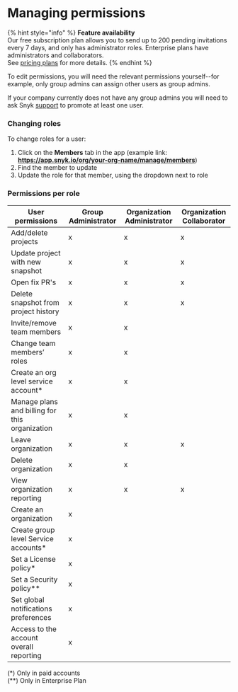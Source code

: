# Managing permissions

{% hint style="info" %}
**Feature availability**\
Our free subscription plan allows you to send up to 200 pending invitations every 7 days, and only has administrator roles. Enterprise plans have administrators and collaborators.\
&#x20;See [pricing plans](https://snyk.io/plans/) for more details.
{% endhint %}

To edit permissions, you will need the relevant permissions yourself--for example, only group admins can assign other users as group admins.

If your company currently does not have any group admins you will need to ask Snyk [support](https://support.snyk.io/hc/en-us/requests/new) to promote at least one user.

### Changing roles

To change roles for a user:

1. Click on the **Members** tab in the app (example link: **https://app.snyk.io/org/your-org-name/manage/members**)
2. Find the member to update
3. Update the role for that member, using the dropdown next to role

### Permissions per role

| User permissions                               | Group Administrator | Organization Administrator | Organization Collaborator |
| ---------------------------------------------- | ------------------- | -------------------------- | ------------------------- |
| Add/delete projects                            | x                   | x                          | x                         |
| Update project with new snapshot               | x                   | x                          | x                         |
| Open fix PR's                                  | x                   | x                          | x                         |
| Delete snapshot from project history           | x                   | x                          | x                         |
| Invite/remove team members                     | x                   | x                          |                           |
| Change team members’ roles                     | x                   | x                          |                           |
| Create an org level service account\*          | x                   | x                          |                           |
| Manage plans and billing for this organization | x                   | x                          |                           |
| Leave organization                             | x                   | x                          | x                         |
| Delete organization                            | x                   | x                          |                           |
| View organization reporting                    | x                   | x                          | x                         |
| Create an organization                         | x                   |                            |                           |
| Create group level Service accounts\*          | x                   |                            |                           |
| Set a License policy\*                         | x                   |                            |                           |
| Set a Security policy\*\*                      | x                   |                            |                           |
| Set global notifications preferences           | x                   |                            |                           |
| Access to the account overall reporting        | x                   |                            |                           |

(\*) Only in paid accounts \
(\*\*) Only in Enterprise Plan
